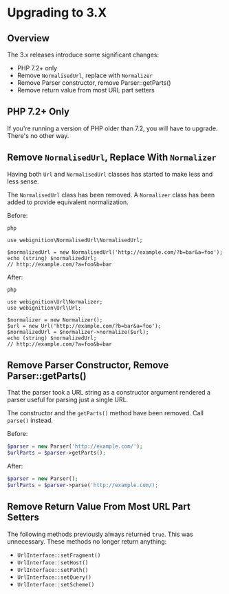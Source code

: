 Upgrading to 3.X
================

Overview
--------

The 3.x releases introduce some significant changes:

- PHP 7.2+ only
- Remove `NormalisedUrl`, replace with `Normalizer`
- Remove Parser constructor, remove Parser::getParts()
- Remove return value from most URL part setters

PHP 7.2+ Only
-------------

If you're running a version of PHP older than 7.2, you will have to upgrade. There's no other way.

Remove `NormalisedUrl`, Replace With `Normalizer`
-------------------------------------------------

Having both `Url` and `NormalisedUrl` classes has started to make less and less sense.

The `NormalisedUrl` class has been removed. A `Normalizer` class has been added to provide
equivalent normalization.

Before:

```
php

use webignition\NormalisedUrl\NormalisedUrl;

$normalizedUrl = new NormalisedUrl('http://example.com/?b=bar&a=foo');
echo (string) $normalizedUrl;
// http://example.com/?a=foo&b=bar
```

After:

```
php

use webignition\Url\Normalizer;
use webignition\Url\Url;

$normalizer = new Normalizer();
$url = new Url('http://example.com/?b=bar&a=foo');
$normalizedUrl = $normalizer->normalize($url);
echo (string) $normalizedUrl;
// http://example.com/?a=foo&b=bar
```

Remove Parser Constructor, Remove Parser::getParts()
----------------------------------------------------

That the parser took a URL string as a constructor argument rendered a parser useful for parsing
just a single URL.

The constructor and the `getParts()` method have been removed. Call `parse()` instead.

Before:

```php
$parser = new Parser('http://example.com/');
$urlParts = $parser->getParts();
```

After:

```php
$parser = new Parser();
$urlParts = $parser->parse('http://example.com/);
```


Remove Return Value From Most URL Part Setters
----------------------------------------------

The following methods previously always returned `true`. This was unnecessary. These methods
no longer return anything:

- `UrlInterface::setFragment()`
- `UrlInterface::setHost()`
- `UrlInterface::setPath()`
- `UrlInterface::setQuery()`
- `UrlInterface::setScheme()`
